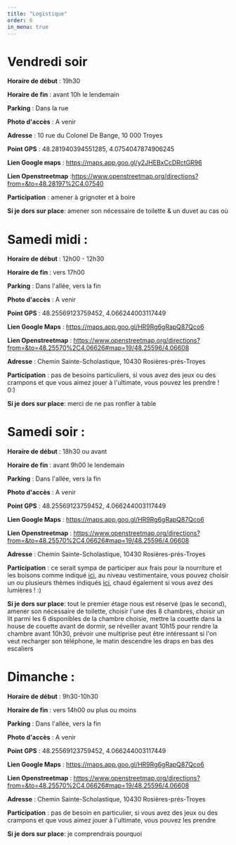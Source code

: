 ```yaml
---
title: "Logistique"
order: 6
in_menu: true
---
```

# Vendredi soir 
**Horaire de début** : 19h30

**Horaire de fin** : avant 10h le lendemain

**Parking** : Dans la rue

**Photo d'accès** : A venir

**Adresse** : 10 rue du Colonel De Bange, 10 000 Troyes

**Point GPS** : 48.281940394551285, 4.0754047874906245

**Lien Google maps** : https://maps.app.goo.gl/y2JHEBxCcDRctGR96

**Lien Openstreetmap** :https://www.openstreetmap.org/directions?from=&to=48.28197%2C4.07540

**Participation** : amener à grignoter et à boire

**Si je dors sur place**: amener son nécessaire de toilette & un duvet au cas où

# Samedi midi :
**Horaire de début** : 12h00 - 12h30

**Horaire de fin** : vers 17h00

**Parking** : Dans l'allée, vers la fin

**Photo d'accès** : A venir

**Point GPS** : 48.25569123759452, 4.066244003117449

**Lien Google Maps** : https://maps.app.goo.gl/HR9Rg6gRapQ87Qco6

**Lien Openstreetmap** : https://www.openstreetmap.org/directions?from=&to=48.25570%2C4.06626#map=19/48.25596/4.06608

**Adresse** : Chemin Sainte-Scholastique, 10430 Rosières-prés-Troyes

**Participation** : pas de besoins particuliers, si vous avez des jeux ou des crampons et que vous aimez jouer à l'ultimate, vous pouvez les prendre ! 0:)

**Si je dors sur place**: merci de ne pas ronfler à table

# Samedi soir :
**Horaire de début** : 18h30 ou avant

**Horaire de fin** : avant 9h00 le lendemain

**Parking** : Dans l'allée, vers la fin

**Photo d'accès** : A venir

**Point GPS** : 48.25569123759452, 4.066244003117449

**Lien Google Maps** : https://maps.app.goo.gl/HR9Rg6gRapQ87Qco6

**Lien Openstreetmap** : https://www.openstreetmap.org/directions?from=&to=48.25570%2C4.06626#map=19/48.25596/4.06608

**Adresse** : Chemin Sainte-Scholastique, 10430 Rosières-prés-Troyes

**Participation** : ce serait sympa de participer aux frais pour la nourriture et les boisons comme indiqué [ici](https://pierre-404.github.io/30-ans-pierre/finances.html), au niveau vestimentaire, vous pouvez choisir un ou plusieurs thèmes indiqués [ici](https://pierre-404.github.io/30-ans-pierre/programme.html), chaud également si vous avez des lumières ! :)

**Si je dors sur place**: tout le premier étage nous est réservé (pas le second), amener son nécessaire de toilette, choisir l'une des 8 chambres, choisir un lit parmi les 6 disponibles de la chambre choisie, mettre la couette dans la house de couette avant de dormir, se réveiller avant 10h15 pour rendre la chambre avant 10h30, prévoir une multiprise peut être intéressant si l'on veut recharger son téléphone, le matin descendre les draps en bas des escaliers

# Dimanche :
**Horaire de début** : 9h30-10h30

**Horaire de fin** : vers 14h00 ou plus ou moins

**Parking** : Dans l'allée, vers la fin

**Photo d'accès** : A venir

**Point GPS** : 48.25569123759452, 4.066244003117449

**Lien Google Maps** : https://maps.app.goo.gl/HR9Rg6gRapQ87Qco6

**Lien Openstreetmap** : https://www.openstreetmap.org/directions?from=&to=48.25570%2C4.06626#map=19/48.25596/4.06608

**Adresse** : Chemin Sainte-Scholastique, 10430 Rosières-prés-Troyes

**Participation** : pas de besoin en particulier, si vous avez des jeux ou des crampons et que vous aimez jouer à l'ultimate, vous pouvez les prendre

**Si je dors sur place**: je comprendrais pourquoi 